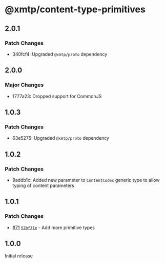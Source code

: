 # @xmtp/content-type-primitives

## 2.0.1

### Patch Changes

- 340fcf4: Upgraded `@xmtp/proto` dependency

## 2.0.0

### Major Changes

- 1777a23: Dropped support for CommonJS

## 1.0.3

### Patch Changes

- 63e5276: Upgraded `@xmtp/proto` dependency

## 1.0.2

### Patch Changes

- 9addb1c: Added new parameter to `ContentCodec` generic type to allow typing of content parameters

## 1.0.1

### Patch Changes

- [#71](https://github.com/xmtp/xmtp-js-content-types/pull/71) [`52bf31e`](https://github.com/xmtp/xmtp-js-content-types/commit/52bf31ec9d9b78da321727745d0a37bfa617362a) - Add more primitive types

## 1.0.0

Initial release
